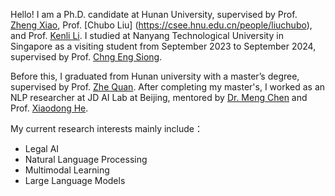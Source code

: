 Hello! I am a Ph.D. candidate at Hunan University, supervised by Prof. [Zheng Xiao](https://arxiv.org/abs/2006.04558), Prof. [Chubo Liu] (https://csee.hnu.edu.cn/people/liuchubo), and Prof. [Kenli Li](https://csee.hnu.edu.cn/people/likenli). I studied at Nanyang Technological University in Singapore as a visiting student from September 2023 to September 2024,
supervised by Prof. [Chng Eng Siong](https://aseschng.github.io/default.html). 

Before this, I graduated from Hunan university with a master’s degree, supervised by Prof. [Zhe Quan](https://csee.hnu.edu.cn/people/quanzhe).  After completing my master's, I worked as an NLP researcher at JD AI Lab at Beijing, mentored by [Dr. Meng Chen](https://chenmengdx.github.io/) and Prof. [Xiaodong He](https://scholar.google.com/citations?user=W5WbqgoAAAAJ&hl=zh-CN). 

My current research interests mainly include：
- Legal AI
-	Natural Language Processing
-	Multimodal Learning
-	Large Language Models
